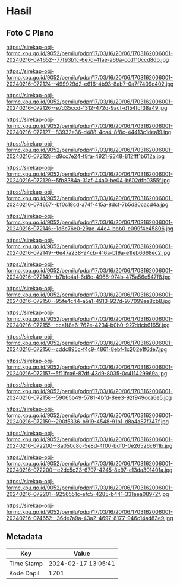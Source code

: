 # Hasil

## Foto C Plano

https://sirekap-obj-formc.kpu.go.id/9052/pemilu/pdpr/17/03/16/20/06/1703162006001-20240216-074652--77f93b1c-6e7d-41ae-a66a-ccd110ccd8db.jpg

https://sirekap-obj-formc.kpu.go.id/9052/pemilu/pdpr/17/03/16/20/06/1703162006001-20240216-072124--499929d2-e616-4b93-8ab7-0a7f7409c402.jpg

https://sirekap-obj-formc.kpu.go.id/9052/pemilu/pdpr/17/03/16/20/06/1703162006001-20240216-072126--e7d35ccd-1312-472d-9acf-d154fcf38a49.jpg

https://sirekap-obj-formc.kpu.go.id/9052/pemilu/pdpr/17/03/16/20/06/1703162006001-20240216-072127--83932e36-d488-4ca4-8f8c-44413c1dea19.jpg

https://sirekap-obj-formc.kpu.go.id/9052/pemilu/pdpr/17/03/16/20/06/1703162006001-20240216-072128--d9cc7e24-f8fa-4921-9348-812fff1b612a.jpg

https://sirekap-obj-formc.kpu.go.id/9052/pemilu/pdpr/17/03/16/20/06/1703162006001-20240216-072129--5fb8384a-31af-44a0-be04-b602dfb0355f.jpg

https://sirekap-obj-formc.kpu.go.id/9052/pemilu/pdpr/17/03/16/20/06/1703162006001-20240216-074657--bf0c18cd-a74f-415a-8dcf-7b5d30cacd4a.jpg

https://sirekap-obj-formc.kpu.go.id/9052/pemilu/pdpr/17/03/16/20/06/1703162006001-20240216-072146--1d6c76e0-29ae-44e4-bbb0-e099f4e45806.jpg

https://sirekap-obj-formc.kpu.go.id/9052/pemilu/pdpr/17/03/16/20/06/1703162006001-20240216-072149--6e47a238-94cb-416a-b19a-e1feb6668ec2.jpg

https://sirekap-obj-formc.kpu.go.id/9052/pemilu/pdpr/17/03/16/20/06/1703162006001-20240216-072149--b7bfe4af-6d8c-4966-974b-475a56e547f8.jpg

https://sirekap-obj-formc.kpu.go.id/9052/pemilu/pdpr/17/03/16/20/06/1703162006001-20240216-072150--95fe4c44-a5a1-4913-927d-977099ee8cb8.jpg

https://sirekap-obj-formc.kpu.go.id/9052/pemilu/pdpr/17/03/16/20/06/1703162006001-20240216-072155--cca1f8e6-762e-4234-b0b0-927ddcb6165f.jpg

https://sirekap-obj-formc.kpu.go.id/9052/pemilu/pdpr/17/03/16/20/06/1703162006001-20240216-072156--cddc895c-f4c9-4861-8ebf-1c202e1f6de7.jpg

https://sirekap-obj-formc.kpu.go.id/9052/pemilu/pdpr/17/03/16/20/06/1703162006001-20240216-072157--5f11fca6-87df-43d9-8035-0c411429969a.jpg

https://sirekap-obj-formc.kpu.go.id/9052/pemilu/pdpr/17/03/16/20/06/1703162006001-20240216-072158--59065b49-5781-4bfd-8ee3-92f949cca6e5.jpg

https://sirekap-obj-formc.kpu.go.id/9052/pemilu/pdpr/17/03/16/20/06/1703162006001-20240216-072159--290f5336-b919-4548-91b1-d8a4a87f347f.jpg

https://sirekap-obj-formc.kpu.go.id/9052/pemilu/pdpr/17/03/16/20/06/1703162006001-20240216-072200--8a050c8c-5e8d-4f00-bdf0-0e26526c611b.jpg

https://sirekap-obj-formc.kpu.go.id/9052/pemilu/pdpr/17/03/16/20/06/1703162006001-20240216-072200--e2dc5c23-6797-4245-8e97-c13da301401a.jpg

https://sirekap-obj-formc.kpu.go.id/9052/pemilu/pdpr/17/03/16/20/06/1703162006001-20240216-072201--9256551c-efc5-4285-b441-331aea08972f.jpg

https://sirekap-obj-formc.kpu.go.id/9052/pemilu/pdpr/17/03/16/20/06/1703162006001-20240216-074652--36de7a9a-43a2-4697-8177-946c14ad83e9.jpg


## Metadata

| Key        | Value               |
| ---------- | ------------------- |
| Time Stamp | 2024-02-17 13:05:41 |
| Kode Dapil | 1701                |



